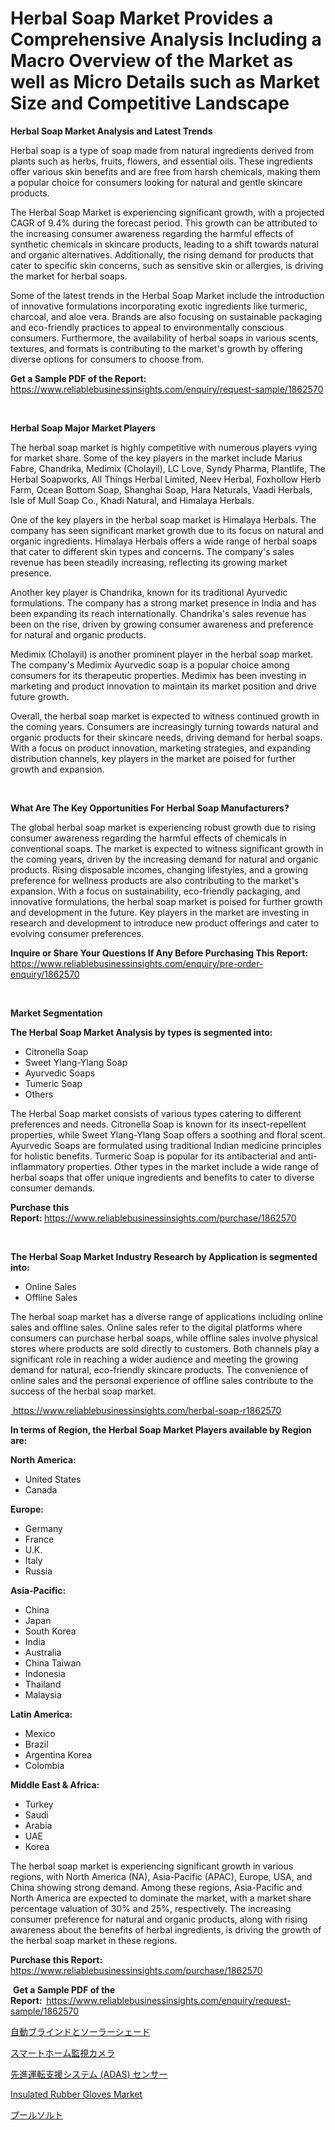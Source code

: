 <p><h1>Herbal Soap Market Provides a Comprehensive Analysis Including a Macro Overview of the Market as well as Micro Details such as Market Size and Competitive Landscape</h1></p><p><strong>Herbal Soap Market Analysis and Latest Trends</strong></p>
<p><p>Herbal soap is a type of soap made from natural ingredients derived from plants such as herbs, fruits, flowers, and essential oils. These ingredients offer various skin benefits and are free from harsh chemicals, making them a popular choice for consumers looking for natural and gentle skincare products.</p><p>The Herbal Soap Market is experiencing significant growth, with a projected CAGR of 9.4% during the forecast period. This growth can be attributed to the increasing consumer awareness regarding the harmful effects of synthetic chemicals in skincare products, leading to a shift towards natural and organic alternatives. Additionally, the rising demand for products that cater to specific skin concerns, such as sensitive skin or allergies, is driving the market for herbal soaps.</p><p>Some of the latest trends in the Herbal Soap Market include the introduction of innovative formulations incorporating exotic ingredients like turmeric, charcoal, and aloe vera. Brands are also focusing on sustainable packaging and eco-friendly practices to appeal to environmentally conscious consumers. Furthermore, the availability of herbal soaps in various scents, textures, and formats is contributing to the market's growth by offering diverse options for consumers to choose from.</p></p>
<p><strong>Get a Sample PDF of the Report:&nbsp;</strong> <a href="https://www.reliablebusinessinsights.com/enquiry/request-sample/1862570">https://www.reliablebusinessinsights.com/enquiry/request-sample/1862570</a></p>
<p>&nbsp;</p>
<p><strong>Herbal Soap Major Market Players</strong></p>
<p><p>The herbal soap market is highly competitive with numerous players vying for market share. Some of the key players in the market include Marius Fabre, Chandrika, Medimix (Cholayil), LC Love, Syndy Pharma, Plantlife, The Herbal Soapworks, All Things Herbal Limited, Neev Herbal, Foxhollow Herb Farm, Ocean Bottom Soap, Shanghai Soap, Hara Naturals, Vaadi Herbals, Isle of Mull Soap Co., Khadi Natural, and Himalaya Herbals.</p><p>One of the key players in the herbal soap market is Himalaya Herbals. The company has seen significant market growth due to its focus on natural and organic ingredients. Himalaya Herbals offers a wide range of herbal soaps that cater to different skin types and concerns. The company's sales revenue has been steadily increasing, reflecting its growing market presence.</p><p>Another key player is Chandrika, known for its traditional Ayurvedic formulations. The company has a strong market presence in India and has been expanding its reach internationally. Chandrika's sales revenue has been on the rise, driven by growing consumer awareness and preference for natural and organic products.</p><p>Medimix (Cholayil) is another prominent player in the herbal soap market. The company's Medimix Ayurvedic soap is a popular choice among consumers for its therapeutic properties. Medimix has been investing in marketing and product innovation to maintain its market position and drive future growth.</p><p>Overall, the herbal soap market is expected to witness continued growth in the coming years. Consumers are increasingly turning towards natural and organic products for their skincare needs, driving demand for herbal soaps. With a focus on product innovation, marketing strategies, and expanding distribution channels, key players in the market are poised for further growth and expansion.</p></p>
<p>&nbsp;</p>
<p><strong>What Are The Key Opportunities For Herbal Soap Manufacturers?</strong></p>
<p><p>The global herbal soap market is experiencing robust growth due to rising consumer awareness regarding the harmful effects of chemicals in conventional soaps. The market is expected to witness significant growth in the coming years, driven by the increasing demand for natural and organic products. Rising disposable incomes, changing lifestyles, and a growing preference for wellness products are also contributing to the market's expansion. With a focus on sustainability, eco-friendly packaging, and innovative formulations, the herbal soap market is poised for further growth and development in the future. Key players in the market are investing in research and development to introduce new product offerings and cater to evolving consumer preferences.</p></p>
<p><strong>Inquire or Share Your Questions If Any Before Purchasing This Report:</strong> <a href="https://www.reliablebusinessinsights.com/enquiry/pre-order-enquiry/1862570">https://www.reliablebusinessinsights.com/enquiry/pre-order-enquiry/1862570</a></p>
<p>&nbsp;</p>
<p><strong>Market Segmentation</strong></p>
<p><strong>The Herbal Soap Market Analysis by types is segmented into:</strong></p>
<p><ul><li>Citronella Soap</li><li>Sweet Ylang-Ylang Soap</li><li>Ayurvedic Soaps</li><li>Tumeric Soap</li><li>Others</li></ul></p>
<p><p>The Herbal Soap market consists of various types catering to different preferences and needs. Citronella Soap is known for its insect-repellent properties, while Sweet Ylang-Ylang Soap offers a soothing and floral scent. Ayurvedic Soaps are formulated using traditional Indian medicine principles for holistic benefits. Turmeric Soap is popular for its antibacterial and anti-inflammatory properties. Other types in the market include a wide range of herbal soaps that offer unique ingredients and benefits to cater to diverse consumer demands.</p></p>
<p><strong>Purchase this Report:&nbsp;</strong><a href="https://www.reliablebusinessinsights.com/purchase/1862570">https://www.reliablebusinessinsights.com/purchase/1862570</a></p>
<p>&nbsp;</p>
<p><strong>The Herbal Soap Market Industry Research by Application is segmented into:</strong></p>
<p><ul><li>Online Sales</li><li>Offline Sales</li></ul></p>
<p><p>The herbal soap market has a diverse range of applications including online sales and offline sales. Online sales refer to the digital platforms where consumers can purchase herbal soaps, while offline sales involve physical stores where products are sold directly to customers. Both channels play a significant role in reaching a wider audience and meeting the growing demand for natural, eco-friendly skincare products. The convenience of online sales and the personal experience of offline sales contribute to the success of the herbal soap market.</p></p>
<p><a href="https://www.reliablebusinessinsights.com/herbal-soap-r1862570">&nbsp;https://www.reliablebusinessinsights.com/herbal-soap-r1862570</a></p>
<p><strong>In terms of Region, the Herbal Soap Market Players available by Region are:</strong></p>
<p>
    <p> <strong> North America: </strong>
        <ul>
            <li>United States</li>
            <li>Canada</li>
        </ul>
        </p> 
    <p> <strong> Europe: </strong>
        <ul>
            <li>Germany</li>
            <li>France</li>
            <li>U.K.</li>
            <li>Italy</li>
            <li>Russia</li>
        </ul>
        </p> 
    <p> <strong> Asia-Pacific: </strong>
        <ul>
            <li>China</li>
            <li>Japan</li>
            <li>South Korea</li>
            <li>India</li>
            <li>Australia</li>
            <li>China Taiwan</li>
            <li>Indonesia</li>
            <li>Thailand</li>
            <li>Malaysia</li>
        </ul>
        </p> 
    <p> <strong> Latin America: </strong>
        <ul>
            <li>Mexico</li>
            <li>Brazil</li>
            <li>Argentina Korea</li>
            <li>Colombia</li>
        </ul>
        </p> 
    <p> <strong> Middle East & Africa: </strong>
        <ul>
            <li>Turkey</li>
            <li>Saudi</li>
            <li>Arabia</li>
            <li>UAE</li>
            <li>Korea</li>
        </ul>
    </p>
    </p>
<p><p>The herbal soap market is experiencing significant growth in various regions, with North America (NA), Asia-Pacific (APAC), Europe, USA, and China showing strong demand. Among these regions, Asia-Pacific and North America are expected to dominate the market, with a market share percentage valuation of 30% and 25%, respectively. The increasing consumer preference for natural and organic products, along with rising awareness about the benefits of herbal ingredients, is driving the growth of the herbal soap market in these regions.</p></p>
<p><strong>Purchase this Report: </strong><a href="https://www.reliablebusinessinsights.com/purchase/1862570">https://www.reliablebusinessinsights.com/purchase/1862570</a></p>
<p>&nbsp;<strong>Get a Sample PDF of the Report:&nbsp;&nbsp;</strong><a href="https://www.reliablebusinessinsights.com/enquiry/request-sample/1862570">https://www.reliablebusinessinsights.com/enquiry/request-sample/1862570</a></p>
<p><strong></strong></p>
<p><p><a href="https://github.com/bucuel854722/Market-Research-Report-List-2/blob/main/3423492143551.md">自動ブラインドとソーラーシェード</a></p><p><a href="https://github.com/AriMuller2009/Market-Research-Report-List-2/blob/main/2505287143552.md">スマートホーム監視カメラ</a></p><p><a href="https://medium.com/@englandlifestyle_22171/%E5%85%88%E9%80%B2%E9%81%8B%E8%BB%A2%E6%94%AF%E6%8F%B4%E3%82%B7%E3%82%B9%E3%83%86%E3%83%A0-adas-%E3%82%BB%E3%83%B3%E3%82%B5%E3%83%BC%E5%B8%82%E5%A0%B4%E3%81%AE%E8%A6%8F%E6%A8%A1%E3%81%AF-%E5%B9%B4%E5%B9%B3%E5%9D%87%E6%88%90%E9%95%B7%E7%8E%87-%E3%81%A7%E6%88%90%E9%95%B7%E3%81%97%E3%81%A6%E3%81%8A%E3%82%8A-%E3%81%93%E3%81%AE%E3%83%AC%E3%83%9D%E3%83%BC%E3%83%88%E3%81%AF%E5%B8%82%E5%A0%B4%E3%82%BB%E3%82%B0%E3%83%A1%E3%83%B3%E3%83%86%E3%83%BC%E3%82%B7%E3%83%A7%E3%83%B3-%E6%88%90%E9%95%B7-2024%E5%B9%B4%E3%81%8B%E3%82%892031%E5%B9%B4%E3%81%BE%E3%81%A7%E3%81%AE%E4%BA%88%E6%B8%AC%E3%81%AB%E3%82%88%E3%82%8B%E5%88%86%E6%9E%90%E3%82%92%E3%82%AB%E3%83%90%E3%83%BC%E3%81%97%E3%81%A6%E3%81%84%E3%81%BE%E3%81%99-641b347c97ce">先進運転支援システム (ADAS) センサー</a></p><p><a href="https://github.com/ashman753/Market-Research-Report-List-1/blob/main/insulated-rubber-gloves-market.md">Insulated Rubber Gloves Market</a></p><p><a href="https://medium.com/@nairn_boy/%E3%83%97%E3%83%BC%E3%83%AB%E3%81%AE%E5%A1%A9%E5%B8%82%E5%A0%B4%E3%81%AE%E5%8B%95%E5%90%91%E3%81%A8%E5%88%86%E6%9E%90-%E5%B0%86%E6%9D%A5%E3%81%AE%E6%88%90%E9%95%B7%E3%81%AE%E6%A9%9F%E4%BC%9A%E3%81%A8%E8%AA%B2%E9%A1%8C-2024%E5%B9%B4-2031%E5%B9%B4-1cf2d9b8b377">プールソルト</a></p></p>
